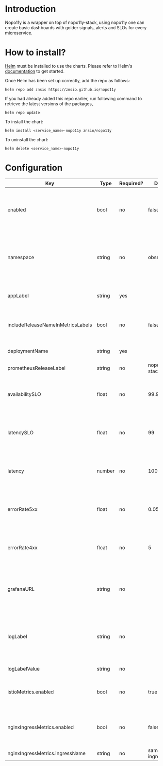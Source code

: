 # Introduction

Nopo11y is a wrapper on top of nopo11y-stack, using nopo11y one can create basic dashboards with golder signals, alerts and SLOs for every microservice.

# How to install?

[Helm](https://helm.sh) must be installed to use the charts. Please refer to
Helm's [documentation](https://helm.sh/docs) to get started.

Once Helm has been set up correctly, add the repo as follows:

    helm repo add znsio https://znsio.github.io/nopo11y

If you had already added this repo earlier, run following command to retrieve the latest versions of the packages,

    helm repo update

To install the chart:

    helm install <service_name>-nopo11y znsio/nopo11y

To uninstall the chart:

    helm delete <service_name>-nopo11y

# Configuration

| Key                               | Type   | Required? | Default        | Description                                                                        |
|-----------------------------------|--------|-----------|----------------|------------------------------------------------------------------------------------|
| enabled                           | bool   | no        | false          | If set to true then it will create default dashboard, alerts and SLOs              |
| namespace                         | string | no        | observability  | Use the same namespace as you used during the installation of nopo11y stack        |
| appLabel                          | string | yes       | <empty>        | You will find it in your deployment yaml                                           |
| includeReleaseNameInMetricsLabels | bool   | no        | false          | If set to true then it will add release name in metric label                       |
| deploymentName                    | string | yes       | <empty>        | Your deployment name                                                               |
| prometheusReleaseLabel            | string | no        | nopo11y-stack  |                                                                                    |
| availabilitySLO                   | float  | no        | 99.9           | Threshold for service availability SLO. Value is in percentage                     |
| latencySLO                        | float  | no        | 99             | Threshold for service latency SLO. Value is in percentage                          |
| latency                           | number | no        | 1000           | Threshold for overall api latency alert. Value is in milliseconds                  |
| errorRate5xx                      | float  | no        | 0.05           | Threshold for 5xx error rate alert. Value is in percentage                         |
| errorRate4xx                      | float  | no        | 5              | Threshold for 4xx error rate alert. Value is in percentage                         |
| grafanaURL                        | string | no        | <empty>        | External grafana url, if set then dashboard links will be visible in the alert     |
| logLabel                          | string | no        | <empty>        | If set then logs will be filtered with specified log label in logs dashboard panel |
| logLabelValue                     | string | no        | <empty>        | value for the logLabel                                                             |
| istioMetrics.enabled              | bool   | no        | true           | If true then istio metrics will be visible in prometheus                           |
| nginxIngressMetrics.enabled       | bool   | no        | false          | If true then nginx ingress metrics will be visible in prometheus                   |
| nginxIngressMetrics.ingressName   | string | no        | sample-ingress | Name of the ingress                                                                |
